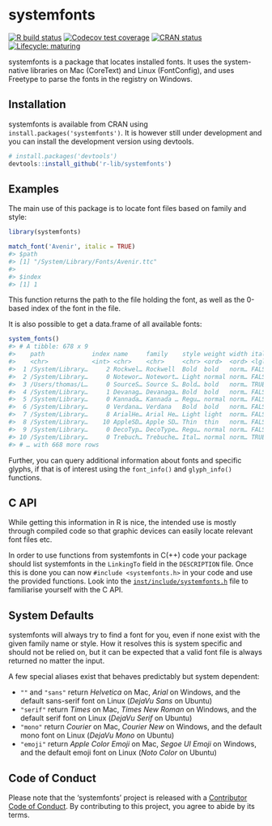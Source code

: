
<!-- README.md is generated from README.Rmd. Please edit that file -->

# systemfonts

<!-- badges: start -->

[![R build
status](https://github.com/r-lib/systemfonts/workflows/R-CMD-check/badge.svg)](https://github.com/r-lib/systemfonts/actions)
[![Codecov test
coverage](https://codecov.io/gh/r-lib/systemfonts/branch/master/graph/badge.svg)](https://codecov.io/gh/r-lib/systemfonts?branch=master)
[![CRAN
status](https://www.r-pkg.org/badges/version/systemfonts)](https://cran.r-project.org/package=systemfonts)
[![Lifecycle:
maturing](https://img.shields.io/badge/lifecycle-maturing-blue.svg)](https://www.tidyverse.org/lifecycle/#maturing)
<!-- badges: end -->

systemfonts is a package that locates installed fonts. It uses the
system-native libraries on Mac (CoreText) and Linux (FontConfig), and
uses Freetype to parse the fonts in the registry on Windows.

## Installation

systemfonts is available from CRAN using
`install.packages('systemfonts')`. It is however still under development
and you can install the development version using devtools.

``` r
# install.packages('devtools')
devtools::install_github('r-lib/systemfonts')
```

## Examples

The main use of this package is to locate font files based on family and
style:

``` r
library(systemfonts)

match_font('Avenir', italic = TRUE)
#> $path
#> [1] "/System/Library/Fonts/Avenir.ttc"
#> 
#> $index
#> [1] 1
```

This function returns the path to the file holding the font, as well as
the 0-based index of the font in the file.

It is also possible to get a data.frame of all available fonts:

``` r
system_fonts()
#> # A tibble: 678 x 9
#>    path             index name     family    style weight width italic monospace
#>    <chr>            <int> <chr>    <chr>     <chr> <ord>  <ord> <lgl>  <lgl>    
#>  1 /System/Library…     2 Rockwel… Rockwell  Bold  bold   norm… FALSE  FALSE    
#>  2 /System/Library…     0 Notewor… Notewort… Light normal norm… FALSE  FALSE    
#>  3 /Users/thomas/L…     0 SourceS… Source S… Bold… bold   norm… TRUE   FALSE    
#>  4 /System/Library…     1 Devanag… Devanaga… Bold  bold   norm… FALSE  FALSE    
#>  5 /System/Library…     0 Kannada… Kannada … Regu… normal norm… FALSE  FALSE    
#>  6 /System/Library…     0 Verdana… Verdana   Bold  bold   norm… FALSE  FALSE    
#>  7 /System/Library…     8 ArialHe… Arial He… Light light  norm… FALSE  FALSE    
#>  8 /System/Library…    10 AppleSD… Apple SD… Thin  thin   norm… FALSE  FALSE    
#>  9 /System/Library…     0 DecoTyp… DecoType… Regu… normal norm… FALSE  FALSE    
#> 10 /System/Library…     0 Trebuch… Trebuche… Ital… normal norm… TRUE   FALSE    
#> # … with 668 more rows
```

Further, you can query additional information about fonts and specific
glyphs, if that is of interest using the `font_info()` and
`glyph_info()` functions.

## C API

While getting this information in R is nice, the intended use is mostly
through compiled code so that graphic devices can easily locate relevant
font files etc.

In order to use functions from systemfonts in C(++) code your package
should list systemfonts in the `LinkingTo` field in the `DESCRIPTION`
file. Once this is done you can now `#include <systemfonts.h>` in your
code and use the provided functions. Look into the
[`inst/include/systemfonts.h`](https://github.com/r-lib/systemfonts/blob/master/inst/include/systemfonts.h)
file to familiarise yourself with the C API.

## System Defaults

systemfonts will always try to find a font for you, even if none exist
with the given family name or style. How it resolves this is system
specific and should not be relied on, but it can be expected that a
valid font file is always returned no matter the input.

A few special aliases exist that behaves predictably but system
dependent:

  - `""` and `"sans"` return *Helvetica* on Mac, *Arial* on Windows, and
    the default sans-serif font on Linux (*DejaVu Sans* on Ubuntu)
  - `"serif"` return *Times* on Mac, *Times New Roman* on Windows, and
    the default serif font on Linux (*DejaVu Serif* on Ubuntu)
  - `"mono"` return *Courier* on Mac, *Courier New* on Windows, and the
    default mono font on Linux (*DejaVu Mono* on Ubuntu)
  - `"emoji"` return *Apple Color Emoji* on Mac, *Segoe UI Emoji* on
    Windows, and the default emoji font on Linux (*Noto Color* on
    Ubuntu)

## Code of Conduct

Please note that the ‘systemfonts’ project is released with a
[Contributor Code of
Conduct](https://github.com/r-lib/systemfonts/blob/master/CODE_OF_CONDUCT.md).
By contributing to this project, you agree to abide by its terms.
